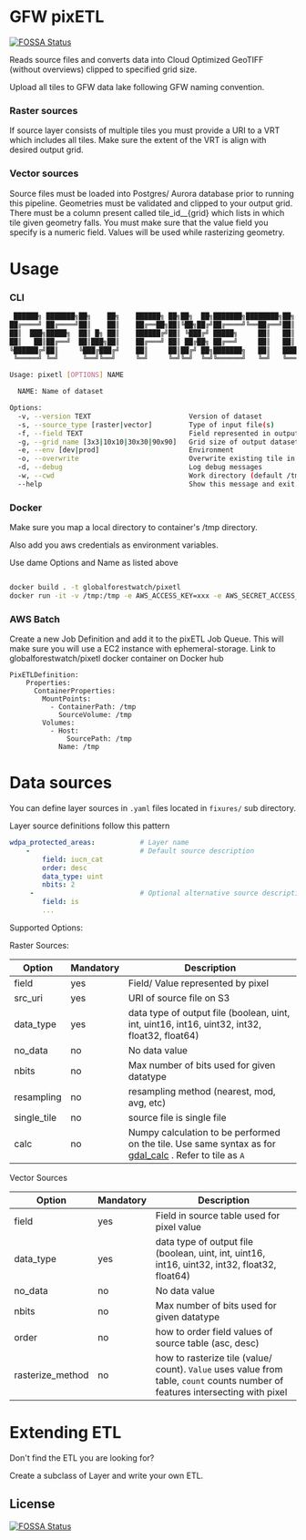 # GFW pixETL
[![FOSSA Status](https://app.fossa.io/api/projects/git%2Bgithub.com%2Fwri%2Fgfw_pixetl.svg?type=shield)](https://app.fossa.io/projects/git%2Bgithub.com%2Fwri%2Fgfw_pixetl?ref=badge_shield)


Reads source files and converts data into Cloud Optimized GeoTIFF (without overviews) clipped to specified grid size.

Upload all tiles to GFW data lake following GFW naming convention.

### Raster sources
If source layer consists of multiple tiles you must provide a URI to a VRT which includes all tiles. Make sure the extent of the VRT is align with desired output grid.

### Vector sources
Source files must be loaded into Postgres/ Aurora database prior to running this pipeline. Geometries must be validated and clipped to your output grid. There must be a column present called tile_id__{grid} which lists in which tile given geometry falls. You must make sure that the value field you specify is a numeric field. Values will be used while rasterizing geometry.

# Usage

### CLI
```bash
 ██████╗ ███████╗██╗    ██╗    ██████╗ ██╗██╗  ██╗███████╗████████╗██╗
██╔════╝ ██╔════╝██║    ██║    ██╔══██╗██║╚██╗██╔╝██╔════╝╚══██╔══╝██║
██║  ███╗█████╗  ██║ █╗ ██║    ██████╔╝██║ ╚███╔╝ █████╗     ██║   ██║
██║   ██║██╔══╝  ██║███╗██║    ██╔═══╝ ██║ ██╔██╗ ██╔══╝     ██║   ██║
╚██████╔╝██║     ╚███╔███╔╝    ██║     ██║██╔╝ ██╗███████╗   ██║   ███████╗
 ╚═════╝ ╚═╝      ╚══╝╚══╝     ╚═╝     ╚═╝╚═╝  ╚═╝╚══════╝   ╚═╝   ╚══════╝

Usage: pixetl [OPTIONS] NAME

  NAME: Name of dataset

Options:
  -v, --version TEXT                        Version of dataset
  -s, --source_type [raster|vector]         Type of input file(s)
  -f, --field TEXT                          Field represented in output dataset
  -g, --grid_name [3x3|10x10|30x30|90x90]   Grid size of output dataset
  -e, --env [dev|prod]                      Environment
  -o, --overwrite                           Overwrite existing tile in output location
  -d, --debug                               Log debug messages
  -w, --cwd                                 Work directory (default /tmp)
  --help                                    Show this message and exit.
```

### Docker
Make sure you map a local directory to container's /tmp directory.

Also add you aws credentials as environment variables.

Use dame Options and Name as listed above
```bash

docker build . -t globalforestwatch/pixetl
docker run -it -v /tmp:/tmp -e AWS_ACCESS_KEY=xxx -e AWS_SECRET_ACCESS_KEY=xxx globalforestwatch/pixetl [OPTIONS] NAME  

```


### AWS Batch

Create a new Job Definition and add it to the pixETL Job Queue. This will make sure you will use a EC2 instance with ephemeral-storage.
Link to globalforestwatch/pixetl docker container on Docker hub

```
PixETLDefinition:
    Properties:
      ContainerProperties:
        MountPoints:
          - ContainerPath: /tmp
            SourceVolume: /tmp
        Volumes:
          - Host:
              SourcePath: /tmp
            Name: /tmp

```

# Data sources
You can define layer sources in `.yaml` files located in `fixures/` sub directory.

Layer source definitions follow this pattern

```yaml
wdpa_protected_areas:           # Layer name
    -                           # Default source description
        field: iucn_cat  
        order: desc  
        data_type: uint  
        nbits: 2  
     -                          # Optional alternative source description
        field: is
        ...

```

Supported Options:

Raster Sources:

| Option | Mandatory | Description |
|--------|-----------|-------------|
| field | yes | Field/ Value represented by pixel |
| src_uri | yes | URI of source file on S3 |
| data_type | yes | data type of output file (boolean, uint, int, uint16, int16, uint32, int32, float32, float64) |
| no_data | no | No data value |
| nbits | no | Max number of bits used for given datatype |
| resampling | no | resampling method (nearest, mod, avg, etc) |
| single_tile | no | source file is single file |
| calc | no | Numpy calculation to be performed on the tile. Use same syntax as for [gdal_calc](https://gdal.org/programs/gdal_calc.html) . Refer to tile as `A` |

Vector Sources

| Option | Mandatory | Description |
|--------|-----------|-------------|
| field| yes | Field in source table used for pixel value |
| data_type | yes | data type of output file (boolean, uint, int, uint16, int16, uint32, int32, float32, float64) |
| no_data | no | No data value |
| nbits | no | Max number of bits used for given datatype |
| order | no | how to order field values of source table (asc, desc) |
| rasterize_method | no | how to rasterize tile (value/ count). `Value` uses value from table, `count` counts number of features intersecting with pixel |


# Extending ETL

Don't find the ETL you are looking for?

Create a subclass of Layer and write your own ETL.

## License
[![FOSSA Status](https://app.fossa.io/api/projects/git%2Bgithub.com%2Fwri%2Fgfw_pixetl.svg?type=large)](https://app.fossa.io/projects/git%2Bgithub.com%2Fwri%2Fgfw_pixetl?ref=badge_large)